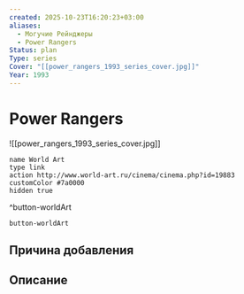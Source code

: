 ```yaml
---
created: 2025-10-23T16:20:23+03:00
aliases:
  - Могучие Рейнджеры
  - Power Rangers
Status: plan
Type: series
Cover: "[[power_rangers_1993_series_cover.jpg]]"
Year: 1993
---
```


# Power Rangers

![[power_rangers_1993_series_cover.jpg]]



```button
name World Art
type link
action http://www.world-art.ru/cinema/cinema.php?id=19883
customColor #7a0000
hidden true
```
^button-worldArt





`button-worldArt`

## Причина добавления



## Описание


